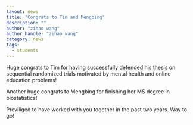 ```yaml
---
layout: news
title: "Congrats to Tim and Mengbing"
description: ""
author: "zihao wang"
author_handle: "zihao wang"
category: news
tags: 
  - students
---
```


Huge congrats to Tim for having successfully [defended his thesis](https://twitter.com/zihaowang/status/1121485296208613376) on sequential randomized trials motivated by mental health and online education problems! 

Another huge congrats to Mengbing for finishing her MS degree in biostatistics!

Previliged to have worked with you together in the past two years. Way to go!
